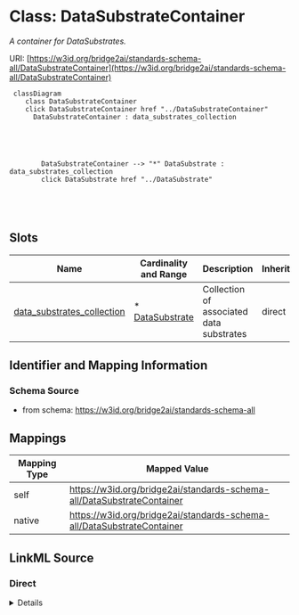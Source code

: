 

# Class: DataSubstrateContainer 


_A container for DataSubstrates._





URI: [https://w3id.org/bridge2ai/standards-schema-all/DataSubstrateContainer](https://w3id.org/bridge2ai/standards-schema-all/DataSubstrateContainer)






```mermaid
 classDiagram
    class DataSubstrateContainer
    click DataSubstrateContainer href "../DataSubstrateContainer"
      DataSubstrateContainer : data_substrates_collection
        
          
    
        
        
        DataSubstrateContainer --> "*" DataSubstrate : data_substrates_collection
        click DataSubstrate href "../DataSubstrate"
    

        
      
```




<!-- no inheritance hierarchy -->


## Slots

| Name | Cardinality and Range | Description | Inheritance |
| ---  | --- | --- | --- |
| [data_substrates_collection](data_substrates_collection.md) | * <br/> [DataSubstrate](DataSubstrate.md) | Collection of associated data substrates | direct |









## Identifier and Mapping Information







### Schema Source


* from schema: https://w3id.org/bridge2ai/standards-schema-all




## Mappings

| Mapping Type | Mapped Value |
| ---  | ---  |
| self | https://w3id.org/bridge2ai/standards-schema-all/DataSubstrateContainer |
| native | https://w3id.org/bridge2ai/standards-schema-all/DataSubstrateContainer |







## LinkML Source

<!-- TODO: investigate https://stackoverflow.com/questions/37606292/how-to-create-tabbed-code-blocks-in-mkdocs-or-sphinx -->

### Direct

<details>
```yaml
name: DataSubstrateContainer
description: A container for DataSubstrates.
from_schema: https://w3id.org/bridge2ai/standards-schema-all
slots:
- data_substrates_collection

```
</details>

### Induced

<details>
```yaml
name: DataSubstrateContainer
description: A container for DataSubstrates.
from_schema: https://w3id.org/bridge2ai/standards-schema-all
attributes:
  data_substrates_collection:
    name: data_substrates_collection
    description: Collection of associated data substrates
    from_schema: https://w3id.org/bridge2ai/standards-schema-all
    rank: 1000
    alias: data_substrates_collection
    owner: DataSubstrateContainer
    domain_of:
    - DataSubstrateContainer
    range: DataSubstrate
    multivalued: true
    inlined: true
    inlined_as_list: true

```
</details>